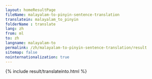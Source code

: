 ```yaml
---
layout: homeResultPage
fileName: malayalam-to-pinyin-sentence-translation
translatein: malayalam_to_pinyin
folderName : translate
lang: zh
from: ml
to: zh
langname: malayalam-to
permalink: /zh/malayalam-to-pinyin-sentence-translation/result
sitemap: false
nointernationalization: true
---
```

{% include result/translateinto.html %}

<script src="/js/result/translation.js" data-foldername="{{page.folderName}}" data-lang="{{page.lang}}"></script>
